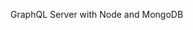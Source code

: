 GraphQL Server with Node and MongoDB


<!-- https://studio.apollographql.com/sandbox/explorer -->
 
